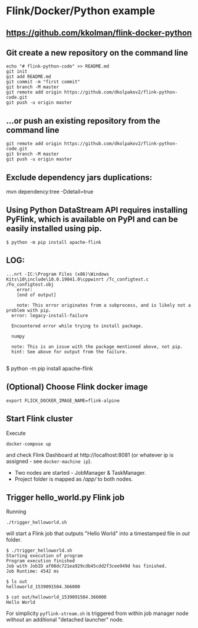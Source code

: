 # Flink/Docker/Python example
## https://github.com/kkolman/flink-docker-python

## Git create a new repository on the command line
	echo "# flink-python-code" >> README.md
	git init
	git add README.md
	git commit -m "first commit"
	git branch -M master
	git remote add origin https://github.com/dkolpakov2/flink-python-code.git
	git push -u origin master
## …or push an existing repository from the command line
	git remote add origin https://github.com/dkolpakov2/flink-python-code.git
	git branch -M master
	git push -u origin master

## Exclude dependency jars duplications:
 mvn dependency:tree -Ddetail=true

## Using Python DataStream API requires installing PyFlink, which is available on PyPI and can be easily installed using pip.
	$ python -m pip install apache-flink
## LOG:
	...nrt -IC:\Program Files (x86)\Windows Kits\10\include\10.0.19041.0\cppwinrt /Tc_configtest.c /Fo_configtest.obj
        error:
        [end of output]
     
        note: This error originates from a subprocess, and is likely not a problem with pip.
      error: legacy-install-failure
     
      Encountered error while trying to install package.
     
      numpy
     
      note: This is an issue with the package mentioned above, not pip.
      hint: See above for output from the failure.
##
	  

$ python -m pip install apache-flink
## (Optional) Choose Flink docker image
```
export FLICK_DOCKER_IMAGE_NAME=flink-alpine
```

## Start Flink cluster
Execute
```
docker-compose up
```
and check Flink Dashboard at http://localhost:8081 (or whatever ip is assigned - see `docker-machine ip`).

- Two nodes are started - JobManager & TaskManager.
- Project folder is mapped as */app/* to both nodes.


## Trigger hello_world.py Flink job
Running
```
./trigger_helloworld.sh
```
will start a Flink job that outputs "Hello World" into a timestamped file in *out* folder.

```
$ ./trigger_helloworld.sh
Starting execution of program
Program execution finished
Job with JobID af08dc721ea929cdb45cdd2f3cee949d has finished.
Job Runtime: 4542 ms

$ ls out
helloworld_1539091504.366000

$ cat out/helloworld_1539091504.366000
Hello World
```

For simplicity `pyflink-stream.sh` is triggered from within job manager node without an additional "detached launcher" node.